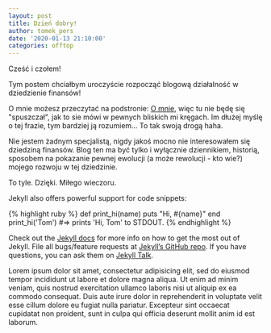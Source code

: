 ```yaml
---
layout: post
title: Dzień dobry!
author: tomek_pers
date: '2020-01-13 21:10:00'
categories: offtop	
---
```

Cześć i czołem!

Tym postem chciałbym uroczyście rozpocząć blogową działalność w dziedzienie finansów!

O mnie możesz przeczytać na podstronie: [O mnie](https://blednyinwestor.pl/), więc tu nie będę się "spuszczał", jak to sie mówi w pewnych bliskich mi kręgach. Im dłużej myślę o tej frazie, tym bardziej ją rozumiem... To tak swoją drogą haha.

Nie jestem żadnym specjalistą, nigdy jakoś mocno nie interesowałem się dziedziną finansów. Blog ten ma być tylko i wyłącznie dziennikiem, historią, sposobem na pokazanie pewnej ewolucji (a może rewolucji - kto wie?) mojego rozwoju w tej dziedzinie.

To tyle. Dzięki. Miłego wieczoru.

Jekyll also offers powerful support for code snippets:

{% highlight ruby %}
def print_hi(name)
  puts "Hi, #{name}"
end
print_hi('Tom')
#=> prints 'Hi, Tom' to STDOUT.
{% endhighlight %}

Check out the [Jekyll docs][jekyll-docs] for more info on how to get the most out of Jekyll. File all bugs/feature requests at [Jekyll’s GitHub repo][jekyll-gh]. If you have questions, you can ask them on [Jekyll Talk][jekyll-talk].

[jekyll-docs]: https://jekyllrb.com/docs/home
[jekyll-gh]:   https://github.com/jekyll/jekyll
[jekyll-talk]: https://talk.jekyllrb.com/

Lorem ipsum dolor sit amet, consectetur adipisicing elit, sed do eiusmod tempor incididunt ut labore et dolore magna aliqua. Ut enim ad minim veniam, quis nostrud exercitation ullamco laboris nisi ut aliquip ex ea commodo consequat. Duis aute irure dolor in reprehenderit in voluptate velit esse cillum dolore eu fugiat nulla pariatur. Excepteur sint occaecat cupidatat non proident, sunt in culpa qui officia deserunt mollit anim id est laborum.
